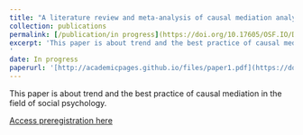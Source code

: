 ```yaml
---
title: "A literature review and meta-analysis of causal mediation analysis in social psychology"
collection: publications
permalink: [/publication/in progress](https://doi.org/10.17605/OSF.IO/DTK4H)
excerpt: 'This paper is about trend and the best practice of causal mediation in the field of social psychology. 
'
date: In progress
paperurl: '[http://academicpages.github.io/files/paper1.pdf](https://doi.org/10.17605/OSF.IO/DTK4H)'
---
```

This paper is about trend and the best practice of causal mediation in the field of social psychology. 

[Access preregistration here]([http://academicpages.github.io/files/paper1.pdf](https://doi.org/10.17605/OSF.IO/DTK4H))

